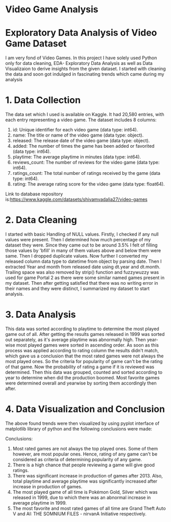 # Video Game Analysis

# Exploratory Data Analysis of Video Game Dataset
I am very fond of Video Games. In this project I have solely used Python only for data cleaning, EDA- Exploratory Data Analysis as well as Data Visualizaion to derive insights from the given dataset. I started with cleaning the data and soon got indulged in fascinating trends which came during my analysis
# 1. Data Collection
The data set which I used is available on Kaggle. It had 20,580 entries, with each entry representing a video game. The dataset includes 8 columns:

1. id: Unique identifier for each video game (data type: int64).
2. name: The title or name of the video game (data type: object).
3. released: The release date of the video game (data type: object).
4. added: The number of times the game has been added or favorited (data type: int64).
5. playtime: The average playtime in minutes (data type: int64).
6. reviews_count: The number of reviews for the video game (data type: int64).
7. ratings_count: The total number of ratings received by the game (data type: int64).
8. rating: The average rating score for the video game (data type: float64).

Link to database repository is:https://www.kaggle.com/datasets/shivamvadalia27/video-games

# 2. Data Cleaning
I started with basic Handling of NULL values. Firstly, I checked if any null values were present. Then I determined how much percentage of my dataset they were. Since they came out to be around 3.5% I felt of filling those values by 'bfill' in many of them values above and below them were same. Then I dropped duplicate values. Now further I converted my released column data type to datetime from object by parsing date. Then I extracted Year and month from released date using dt.year and dt.month. Trailing space was also removed by strip() function and fuzzywuzzy was used for game Portal 2 as there were some similar named games present in my dataset. Then after getting satisfied that there was no writing error in their names and they were distinct, I summarized my dataset to start analysis.

# 3. Data Analysis
This data was sorted according to playtime to determine the most played game out of all. After getting the results games released in 1999 was sorted out separately, as it's average playtime was abnormally high. Then year-wise most played games were sorted in ascending order. As soon as this process was applied according to rating column the results didn't match, which gave us a conclusion that the most rated games were not always the most played ones. So the criteria for popularity of game can't be the rating of that game. Now the probability of rating a game if it is reviewed was determined. Then this data was grouped, counted and sorted according to year to determine when did the production boomed. Most favorite games were determined overall and yearwise by sorting them accordingly then after.

# 4. Data Visualization and Conclusion
The above found trends were then visualized by using pyplot interface of matplotlib library of python and the following conclusions were made:

Conclusions:

1. Most rated games are not always the top played ones. Some of them however, are most popular 
   ones. Hence, rating of any game can't be considered as criteria of determining popularity of 
   any game.
2. There is a high chance that people reviewing a game will give good ratings.
3. There was significant increase in production of games after 2013. Also, total playtime and 
   average playtime was significantly increased after increase in production of games.
4. The most played game of all time is Pokémon Gold, Silver which was released in 1999, due to 
   which there was an abnormal increase in average playtime in 1999.
5. The most favorite and most rated games of all time are Grand Theft Auto V and AI: THE SOMNIUM 
   FILES - nirvanA Initiative respectively.
